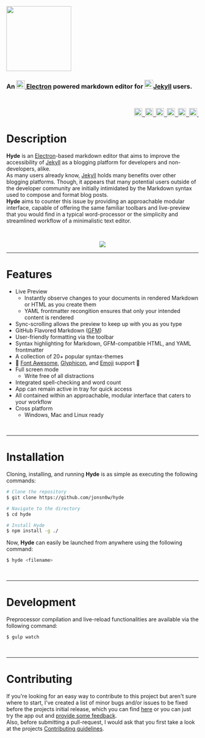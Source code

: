 <p align="left"> 
  <img src="https://user-images.githubusercontent.com/16360374/31368380-4745cb34-ad32-11e7-9dac-a1a0f3836a03.png" height="170"/>
</p>
<h3 align="left">An <a href="http://electron.atom.io" target="_blank"><img src="https://user-images.githubusercontent.com/16360374/27318472-58bebca2-5541-11e7-9870-68d4a4f8f957.png" width="22"/> Electron</a> powered markdown editor for <a href="https://jekyllrb.com" target="_blank"><img src="https://user-images.githubusercontent.com/16360374/29168998-84c8393c-7d86-11e7-943c-50abf259af4e.png" height="23"/>Jekyll</a> users.</h3>
<br>  
<p align="right">
  <a href="https://travis-ci.org/JonSn0w/Hyde">
    <img src="https://travis-ci.org/JonSn0w/Hyde.svg?branch=master" height="21" title="Build Status"/>&nbsp;
  </a> 
  <a href="https://www.gnu.org/licenses/">
  <img src="https://img.shields.io/badge/License-GPL%20v3-yellow.svg" height="21" title="License"/>&nbsp;
</a>
  <a href="https://badge.fury.io/gh/JonSn0w%2FHyde">
    <img src="https://badge.fury.io/gh/JonSn0w%2FHyde.svg" height="21" alt="version"/>&nbsp;
  </a>
  <a href="https://codeclimate.com/github/JonSn0w/Hyde">
    <img src="https://codeclimate.com/github/JonSn0w/Hyde/badges/gpa.svg"  height="21" alt="Code Climate"/>&nbsp;
  </a>
  <a href="https://electron.atom.io/">
    <img src="https://img.shields.io/badge/powered_by-Electron-blue.svg" height="21" title="Electron"/>&nbsp;
  </a>
  <a href="https://jekyllrb.com/">
    <img src="https://img.shields.io/badge/built for-Jekyll-red.svg" height="21" title="Jekyll"/>&nbsp;
  </a>
</p>
  
# Description  
  
**Hyde** is an [Electron](http://electron.atom.io)-based markdown editor that aims to improve the accessibility of [Jekyll](https://jekyllrb.com) as a blogging platform for developers and non-developers, alike.  
As many users already know, [Jekyll](https://jekyllrb.com) holds many benefits over other blogging platforms. Though, it appears that many potential users outside of the developer community are initially intimidated by the Markdown syntax used to compose and format blog posts.   
**Hyde** aims to counter this issue by providing an approachable modular interface, capable of offering the same familiar toolbars and live-preview that you would find in a typical word-processor or the simplicity and streamlined workflow of a minimalistic text editor.  
  
<br>
<p align="center">
  <img src="https://user-images.githubusercontent.com/16360374/28510622-4c892968-6ffe-11e7-9944-b5fd30ca9147.png"/>
</p>

-------------------------  

# Features

* Live Preview
  - Instantly observe changes to your documents in rendered Markdown or HTML as you create them
  - YAML frontmatter recongition ensures that only your intended content is rendered
* Sync-scrolling allows the preview to keep up with you as you type
* GitHub Flavored Markdown ([GFM](https://github.github.com/gfm/))
* User-friendly formatting via the toolbar
* Syntax highlighting for Markdown, GFM-compatible HTML, and YAML frontmatter
* A collection of 20+ popular syntax-themes
* :tada: [Font Awesome](http://fontawesome.io), [Glyphicon](http://glyphicons.com/), and [Emoji](https://www.webpagefx.com/tools/emoji-cheat-sheet/) support :tada: 
* Full screen mode
  - Write free of all distractions
* Integrated spell-checking and word count
* App can remain active in tray for quick access
* All contained within an approachable, modular interface that caters to your workflow
* Cross platform
  - Windows, Mac and Linux ready
  
<br>  

-------------------

# Installation

Cloning, installing, and running **Hyde** is as simple as executing the following commands:

```sh
# Clone the repository
$ git clone https://github.com/jonsn0w/hyde

# Navigate to the directory
$ cd hyde

# Install Hyde 
$ npm install -g ./
```

Now, **Hyde** can easily be launched from anywhere using the following command:

```sh
$ hyde <filename>
```
<br>

-------------------

# Development

Preprocessor compilation and live-reload functionalities are available via the following command:

```sh
$ gulp watch
```

<br>

-------------------

# Contributing  

If you're looking for an easy way to contribute to this project but aren't sure where to start, I've created a list of minor bugs and/or issues to be fixed before the projects initial release, which you can find [here](https://github.com/JonSn0w/Hyde/issues?utf8=%E2%9C%93&q=is%3Aissue%20is%3Aopen%20is%3Ahelpwanted) or you can just try the app out and [provide some feedback](https://github.com/JonSn0w/Hyde/issues/new).  
Also, before submitting a pull-request, I would ask that you first take a look at the projects [Contributing guidelines](https://github.com/JonSn0w/Hyde/blob/master/docs/CONTRIBUTING.md). 

<br>
